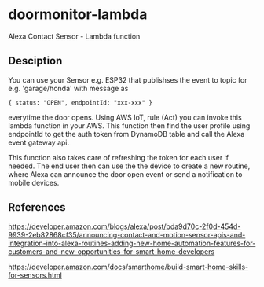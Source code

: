 # doormonitor-lambda
Alexa Contact Sensor - Lambda function

## Desciption
You can use your Sensor e.g. ESP32 that publishses the event to topic for e.g. 'garage/honda' with message as 
``` 
{ status: "OPEN", endpointId: "xxx-xxx" }
``` 
everytime the door opens. Using AWS IoT, rule (Act) you can invoke this lambda function in your AWS. This function then find the user profile using endpointId to get the auth token from DynamoDB table and call the Alexa event gateway api. 

This function also takes care of refreshing the token for each user if needed. The end user then can use the the device to create a new routine, where Alexa can announce the door open event or send a notification to mobile devices.

## References
https://developer.amazon.com/blogs/alexa/post/bda9d70c-2f0d-454d-9939-2eb82868cf35/announcing-contact-and-motion-sensor-apis-and-integration-into-alexa-routines-adding-new-home-automation-features-for-customers-and-new-opportunities-for-smart-home-developers

https://developer.amazon.com/docs/smarthome/build-smart-home-skills-for-sensors.html
